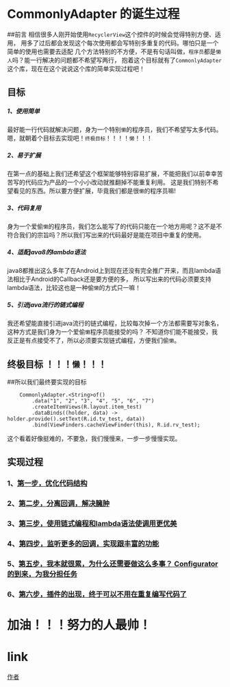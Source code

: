 # CommonlyAdapter 的诞生过程

##前言
相信很多人刚开始使用`RecyclerView`这个控件的时候会觉得特别方便、适用，
用多了过后都会发现这个每次使用都会写特别多重复的代码。哪怕只是一个简单的使用也需要去适配
几个方法特别的不方便，不是有句话叫做，`程序员`都是`懒人`吗？能一行解决的问题都不希望写两行，
抱着这个目标就有了`CommonlyAdapter`这个库，现在在这个说说这个库的简单实现过程吧！

## 目标

##### 1、使用简单
最好能一行代码就解决问题，身为一个特别`懒`的程序员，我们不希望写太多代码。嗯，就朝着个目标去实现吧！`终极目标`！！！！`懒`！！！

##### 2、易于扩展
在第一点的基础上我们还希望这个框架能够特别容易扩展，不能把我们以前幸幸苦苦写的代码应为产品的一个小小改动就推翻掉不能重复利用。
这是我们特别不希望看见的东西。所以要方便扩展，毕竟我们都是很`懒`的程序员嘛!

##### 3、代码复用
身为一个爱偷`懒`的程序员，我们怎么能写了的代码只能在一个地方用呢？这不是不符合我们的宗旨吗？所以我们写出来的代码最好是能在项目中重复的使用。

##### 4、适配java8的lambda语法
java8都推出这么多年了在Android上到现在还没有完全推广开来，而且lambda语法相比于Android的Callback还是要方便的多，
所以写出来的代码必须要支持lambda语法，比较这也是一种偷`懒`的方式只一嘛！

##### 5、引进java流行的链式编程
我还希望能直接引进java流行的链式编程，比较每次掉一个方法都需要写对象名，这种方式是我们身为一个爱偷`懒`程序员能接受的吗？
不知道你们能不能接受，我反正是有点接受不了，所以必须要实现链式编程，方便我们偷`懒`。

## 终极目标 ！！！`懒`！！！

##所以我们最终要实现的目标

```java_holder_method_tree
    CommonlyAdapter.<String>of()
        .data("1", "2", "3", "4", "5", "6", "7")
        .createItemViews(R.layout.item_test)
        .dataBinds((holder, data) -> holder.provide().setText(R.id.tv_test, data))
        .bind(ViewFinders.cacheViewFinder(this), R.id.rv_test);
```
这个看着好像挺难的，不要急，我们慢慢来，一步一步慢慢实现。

## 实现过程
### 1、[第一步，优化代码结构](commonly_adapter_no_1.md)
### 2、[第二步，分离回调，解决臃肿](commonly_adapter_no_2.md)
### 3、[第三步，使用链式编程和lambda语法使调用更优美](commonly_adapter_no_3.md)
### 4、[第四步，监听更多的回调，实现跟丰富的功能](commonly_adapter_no_4.md)
### 5、[第五步，我本就很累，为什么还需要做这么多事？ Configurator 的到来，为我分担任务](commonly_adapter_no_5.md)
### 6、[第六步，插件的出现，终于可以不用在重复编写代码了](commonly_adapter_no_6.md)

# 加油！！！努力的人最帅！
# link
[作者](https://github.com/j1046697411)  